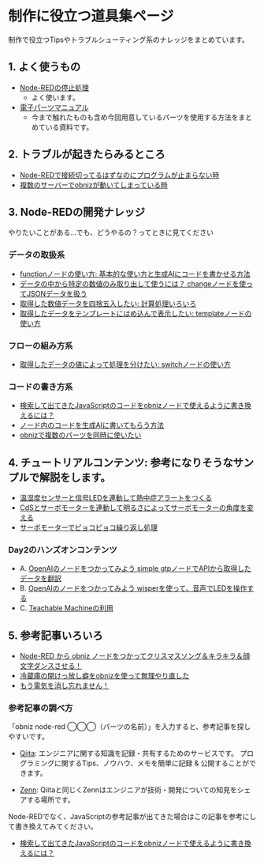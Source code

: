 # 制作に役立つ道具集ページ

制作で役立つTipsやトラブルシューティング系のナレッジをまとめています。

## 1. よく使うもの

- [Node-REDの停止処理](https://qiita.com/n0bisuke/items/28d44edc290a0dddc8b0)
    - よく使います。
- [電子パーツマニュアル](./parts-manual/)
    - 今まで触れたものも含め今回用意しているパーツを使用する方法をまとめている資料です。

## 2. トラブルが起きたらみるところ

- [Node-REDで接続切ってるはずなのにプログラムが止まらない時](https://qiita.com/n0bisuke/items/ef82c303f98d62ae9cf4)
- [複数のサーバーでobnizが動いてしまっている時](https://qiita.com/n0bisuke/items/34c8389e371bd5d2f7f5)

## 3. Node-REDの開発ナレッジ

やりたいことがある...でも、どうやるの？ってときに見てください

### データの取扱系

- [functionノードの使い方: 基本的な使い方と生成AIにコードを書かせる方法](./function-node.md)
- [データの中から特定の数値のみ取り出して使うには？ changeノードを使ってJSONデータを扱う](./json-data.md)
- [取得した数値データを四捨五入したい: 計算処理いろいろ](./math-data.md)
- [取得したデータをテンプレートにはめ込んで表示したい: templateノードの使い方](../DAY1/dev_lesson/lesson02-node-red-basic/01_node-red-corenode.md#3-template%E3%83%8E%E3%83%BC%E3%83%89)

### フローの組み方系
- [取得したデータの値によって処理を分けたい: switchノードの使い方](../DAY1/dev_lesson/lesson02-node-red-basic/01_node-red-corenode.md#2-changeノードとswitchノード)

### コードの書き方系
- [検索して出てきたJavaScriptのコードをobnizノードで使えるように書き換えるには？](https://qiita.com/n0bisuke/items/ce783af305588664a6bc)
- [ノード内のコードを生成AIに書いてもらう方法]()
- [obnizで複数のパーツを同時に使いたい](./obniz-multiple-parts.md)

## 4. チュートリアルコンテンツ: 参考になりそうなサンプルで解説をします。
- [温湿度センサーと信号LEDを連動して熱中症アラートをつくる](./tutorials/01_temp_led.md)
- [CdSとサーボモーターを連動して明るさによってサーボモーターの角度を変える](./tutorials/02_servo_cds.md)
- [サーボモーターでピョコピョコ繰り返し処理](./tutorials/03_servo-pyokopyoko.md)

### Day2のハンズオンコンテンツ
- A. [OpenAIのノードをつかってみよう simple gtpノードでAPIから取得したデータを翻訳](/DAY2/dev_lesson/lesson03-handson/a_openai-node-gtp.md)
- B. [OpenAIのノードをつかってみよう wisperを使って、音声でLEDを操作する](/DAY2/dev_lesson/lesson03-handson/a_openai-node-wisper.md)
- C. [Teachable Machineの利用](/DAY2/dev_lesson/lesson03-handson/c_teachable-machine.md)

## 5. 参考記事いろいろ

- [Node-RED から obniz ノードをつかってクリスマスソング＆キラキラ＆顔文字ダンスさせる！](https://qiita.com/tseigo/items/56c78be82b6276825ca6)
- [冷蔵庫の開けっ放し癖をobnizを使って無理やり直した](https://qiita.com/Yuki-Tamura-85/items/b4caf99e0f356a691b58)
- [もう電気を消し忘れません！](https://qiita.com/Ichiros_malt/items/bff24b1c964e854be9ec)

### 参考記事の調べ方

「obniz node-red ◯◯◯（パーツの名前）」を入力すると、参考記事を探しやすいです。

- [Qiita](https://qiita.com/): エンジニアに関する知識を記録・共有するためのサービスです。 プログラミングに関するTips、ノウハウ、メモを簡単に記録 & 公開することができます。

- [Zenn](https://zenn.dev/): Qiitaと同じくZennはエンジニアが技術・開発についての知見をシェアする場所です。


Node-REDでなく、JavaScriptの参考記事が出てきた場合はこの記事を参考にして書き換えてみてください。

- [検索して出てきたJavaScriptのコードをobnizノードで使えるように書き換えるには？](https://qiita.com/n0bisuke/items/ce783af305588664a6bc)
